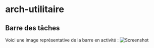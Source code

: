 # arch-utilitaire
## Barre des tâches

Voici une image représentative de la barre en activité :
![Screenshot](Barre_2-11.png)
